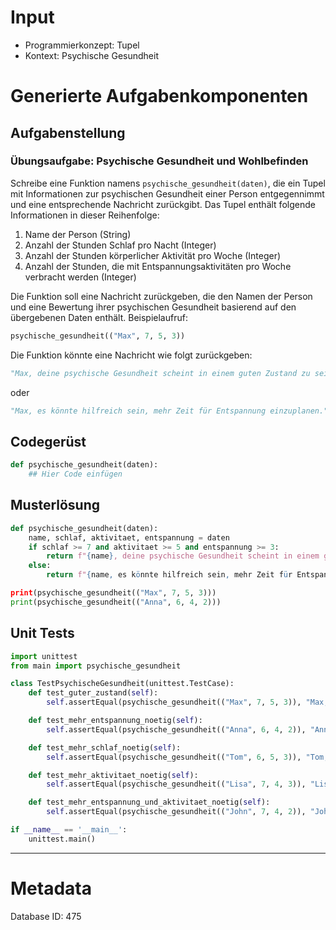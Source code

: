 # Input
- Programmierkonzept: Tupel
- Kontext: Psychische Gesundheit

# Generierte Aufgabenkomponenten
## Aufgabenstellung
### Übungsaufgabe: Psychische Gesundheit und Wohlbefinden

Schreibe eine Funktion namens `psychische_gesundheit(daten)`, die ein Tupel mit Informationen zur psychischen Gesundheit einer Person entgegennimmt und eine entsprechende Nachricht zurückgibt. Das Tupel enthält folgende Informationen in dieser Reihenfolge:

1. Name der Person (String)
2. Anzahl der Stunden Schlaf pro Nacht (Integer)
3. Anzahl der Stunden körperlicher Aktivität pro Woche (Integer)
4. Anzahl der Stunden, die mit Entspannungsaktivitäten pro Woche verbracht werden (Integer)

Die Funktion soll eine Nachricht zurückgeben, die den Namen der Person und eine Bewertung ihrer psychischen Gesundheit basierend auf den übergebenen Daten enthält. Beispielaufruf: 

```python
psychische_gesundheit(("Max", 7, 5, 3))
```

Die Funktion könnte eine Nachricht wie folgt zurückgeben:

```python
"Max, deine psychische Gesundheit scheint in einem guten Zustand zu sein!"
```

oder

```python
"Max, es könnte hilfreich sein, mehr Zeit für Entspannung einzuplanen."
```

## Codegerüst
```python
def psychische_gesundheit(daten):
    ## Hier Code einfügen
```

## Musterlösung
```python
def psychische_gesundheit(daten):
    name, schlaf, aktivitaet, entspannung = daten
    if schlaf >= 7 and aktivitaet >= 5 and entspannung >= 3:
        return f"{name}, deine psychische Gesundheit scheint in einem guten Zustand zu sein!"
    else:
        return f"{name, es könnte hilfreich sein, mehr Zeit für Entspannung einzuplanen."

print(psychische_gesundheit(("Max", 7, 5, 3)))
print(psychische_gesundheit(("Anna", 6, 4, 2)))
```

## Unit Tests
```python
import unittest
from main import psychische_gesundheit

class TestPsychischeGesundheit(unittest.TestCase):
    def test_guter_zustand(self):
        self.assertEqual(psychische_gesundheit(("Max", 7, 5, 3)), "Max, deine psychische Gesundheit scheint in einem guten Zustand zu sein!")

    def test_mehr_entspannung_noetig(self):
        self.assertEqual(psychische_gesundheit(("Anna", 6, 4, 2)), "Anna, es könnte hilfreich sein, mehr Zeit für Entspannung einzuplanen.")

    def test_mehr_schlaf_noetig(self):
        self.assertEqual(psychische_gesundheit(("Tom", 6, 5, 3)), "Tom, es könnte hilfreich sein, mehr Zeit für Entspannung einzuplanen.")

    def test_mehr_aktivitaet_noetig(self):
        self.assertEqual(psychische_gesundheit(("Lisa", 7, 4, 3)), "Lisa, es könnte hilfreich sein, mehr Zeit für Entspannung einzuplanen.")

    def test_mehr_entspannung_und_aktivitaet_noetig(self):
        self.assertEqual(psychische_gesundheit(("John", 7, 4, 2)), "John, es könnte hilfreich sein, mehr Zeit für Entspannung einzuplanen.")

if __name__ == '__main__':
    unittest.main()
```
___
# Metadata
Database ID: 475
